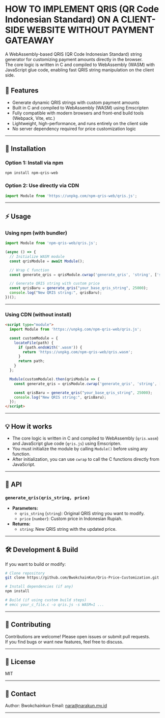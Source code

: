 # HOW TO IMPLEMENT QRIS (QR Code Indonesian Standard) ON A CLIENT-SIDE WEBSITE WITHOUT PAYMENT GATEAWAY

A WebAssembly-based QRIS (QR Code Indonesian Standard) string generator for customizing payment amounts directly in the browser.  
The core logic is written in C and compiled to WebAssembly (WASM) with JavaScript glue code, enabling fast QRIS string manipulation on the client side.



## 🚀 Features

- Generate dynamic QRIS strings with custom payment amounts
- Built in C and compiled to WebAssembly (WASM) using Emscripten
- Fully compatible with modern browsers and front-end build tools (Webpack, Vite, etc.)
- Lightweight, high-performance, and runs entirely on the client side
- No server dependency required for price customization logic

---

## 🧩 Installation

### Option 1: Install via npm

```bash
npm install npm-qris-web
```

### Option 2: Use directly via CDN

```js
import Module from 'https://unpkg.com/npm-qris-web/qris.js';
```

---

## ⚡ Usage

### Using npm (with bundler)

```js
import Module from 'npm-qris-web/qris.js';

(async () => {
  // Initialize WASM module
  const qrisModule = await Module();

  // Wrap C function
  const generate_qris = qrisModule.cwrap('generate_qris', 'string', ['string', 'number']);

  // Generate QRIS string with custom price
  const qrisBaru = generate_qris("your_base_qris_string", 25000);
  console.log("New QRIS string:", qrisBaru);
})();
```

---

### Using CDN (without install)

```html
<script type="module">
  import Module from 'https://unpkg.com/npm-qris-web/qris.js';

  const customModule = {
    locateFile(path) {
      if (path.endsWith('.wasm')) {
        return 'https://unpkg.com/npm-qris-web/qris.wasm';
      }
      return path;
    }
  };

  Module(customModule).then(qrisModule => {
    const generate_qris = qrisModule.cwrap('generate_qris', 'string', ['string', 'number']);

    const qrisBaru = generate_qris("your_base_qris_string", 25000);
    console.log("New QRIS string:", qrisBaru);
  });
</script>
```

---

## 💡 How it works

- The core logic is written in C and compiled to WebAssembly (`qris.wasm`) and JavaScript glue code (`qris.js`) using Emscripten.
- You must initialize the module by calling `Module()` before using any function.
- After initialization, you can use `cwrap` to call the C functions directly from JavaScript.

---

## 📄 API

### `generate_qris(qris_string, price)`

- **Parameters:**
  - `qris_string` (`string`): Original QRIS string you want to modify.
  - `price` (`number`): Custom price in Indonesian Rupiah.
- **Returns:**
  - `string`: New QRIS string with the updated price.

---

## 🛠️ Development & Build

If you want to build or modify:

```bash
# Clone repository
git clone https://github.com/BwokchainKun/Qris-Price-Customization.git

# Install dependencies (if any)
npm install

# Build (if using custom build steps)
# emcc your_c_file.c -o qris.js -s WASM=1 ...
```

---

## 🤝 Contributing

Contributions are welcome! Please open issues or submit pull requests.  
If you find bugs or want new features, feel free to discuss.

---

## 📄 License

MIT

---

## 💬 Contact

Author: Bwokchainkun
Email: nara@narakun.my.id

---